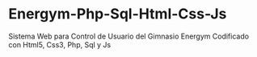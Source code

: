 # Energym-Php-Sql-Html-Css-Js
Sistema Web para Control de Usuario del Gimnasio Energym Codificado con Html5, Css3, Php, Sql y Js
